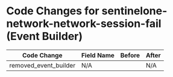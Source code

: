 # Code Changes for sentinelone-network-network-session-fail (Event Builder)

| Code Change | Field Name | Before | After |
|-------------|------------|--------|-------|
| removed_event_builder | N/A |  | N/A |